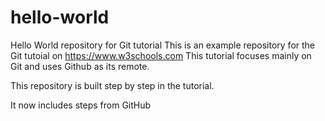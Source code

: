 # hello-world
Hello World repository for Git tutorial
This is an example repository for the Git tutoial on https://www.w3schools.com
This tutorial focuses mainly on Git and uses Github as its remote.

This repository is built step by step in the tutorial.

It now includes steps from GitHub
